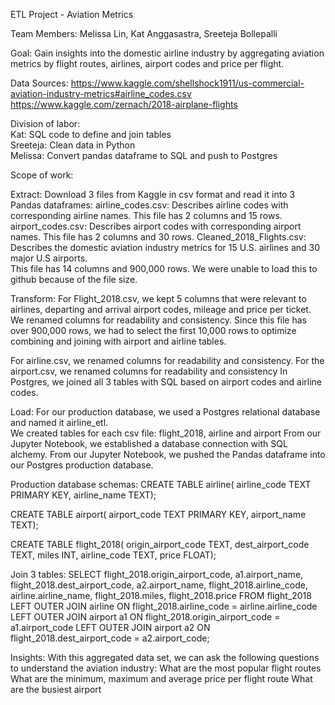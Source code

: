 ETL Project - Aviation Metrics

Team Members:
Melissa Lin,
Kat Anggasastra,
Sreeteja Bollepalli

Goal: Gain insights into the domestic airline industry by aggregating aviation metrics by flight routes, airlines, airport codes and price per flight.

Data Sources:
https://www.kaggle.com/shellshock1911/us-commercial-aviation-industry-metrics#airline_codes.csv
https://www.kaggle.com/zernach/2018-airplane-flights


Division of labor:  
Kat: SQL code to define and join tables \
Sreeteja: Clean data in Python \
Melissa: Convert pandas dataframe to SQL and push to Postgres 

Scope of work:

Extract:
Download 3 files from Kaggle in csv format and read it into 3 Pandas dataframes:
airline_codes.csv: Describes airline codes with corresponding airline names. This file has 2 columns and 15 rows.
airport_codes.csv: Describes airport codes with corresponding airport names. This file has 2 columns and 30 rows. 
Cleaned_2018_Flights.csv: Describes the domestic aviation industry metrics for 15 U.S. airlines and 30 major U.S airports.  
This file has 14 columns and 900,000 rows. We were unable to load this to github because of the file size.
 

Transform:
For Flight_2018.csv, we kept 5 columns that were relevant to airlines, departing and arrival airport codes, mileage and price per ticket. 
We renamed columns for readability and consistency. Since this file has over 900,000 rows, we had to select the first 10,000 rows to optimize combining and joining with airport and airline tables.

For airline.csv, we renamed columns for readability and consistency.
For the airport.csv, we renamed columns for readability and consistency
In Postgres, we joined all 3 tables with SQL based on airport codes and airline codes.

Load:
For our production database, we used a Postgres relational database and named it airline_etl.  
We created tables for each csv file:  flight_2018, airline and airport
From our Jupyter Notebook, we established a database connection with SQL alchemy.
From our Jupyter Notebook, we pushed the Pandas dataframe into our Postgres production database.

Production database schemas:
CREATE TABLE airline(
	airline_code TEXT PRIMARY KEY, 
	airline_name TEXT);

CREATE TABLE airport(
	airport_code TEXT PRIMARY KEY, 
	airport_name TEXT);

CREATE TABLE flight_2018(
	origin_airport_code TEXT,
	dest_airport_code TEXT,
	miles INT,
	airline_code TEXT,
	price FLOAT);

Join 3 tables:
SELECT flight_2018.origin_airport_code, a1.airport_name, 
	flight_2018.dest_airport_code, a2.airport_name, 
	flight_2018.airline_code, airline.airline_name, 
	flight_2018.miles, flight_2018.price
FROM flight_2018
LEFT OUTER JOIN airline ON flight_2018.airline_code = airline.airline_code
LEFT OUTER JOIN airport a1 ON flight_2018.origin_airport_code = a1.airport_code
LEFT OUTER JOIN airport a2 ON flight_2018.dest_airport_code = a2.airport_code;


Insights:
With this aggregated data set, we can ask the following questions to understand the aviation industry:
What are the most popular flight routes
What are the minimum, maximum and average price per flight route
What are the busiest airport




